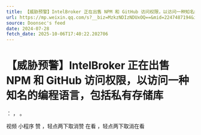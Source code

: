 ```yaml
---
title: 【威胁预警】IntelBroker 正在出售 NPM 和 GitHub 访问权限，以访问一种知名的编程语言，包括私有存储库
url: https://mp.weixin.qq.com/s?__biz=MzkzNDIzNDUxOQ==&mid=2247487194&idx=2&sn=f2e89a8c47501181d07ec8d4f454a37f
source: Doonsec's feed
date: 2024-07-28
fetch_date: 2025-10-06T17:40:22.202706
---
```


# 【威胁预警】IntelBroker 正在出售 NPM 和 GitHub 访问权限，以访问一种知名的编程语言，包括私有存储库

：
，
。

视频
小程序
赞
，轻点两下取消赞
在看
，轻点两下取消在看